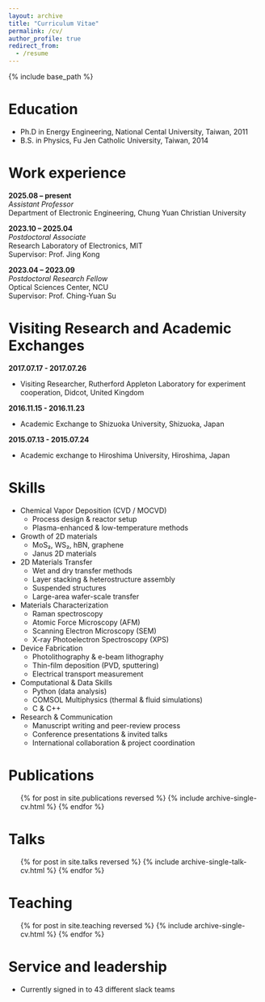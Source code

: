 ```yaml
---
layout: archive
title: "Curriculum Vitae"
permalink: /cv/
author_profile: true
redirect_from:
  - /resume
---
```


{% include base_path %}

Education
======
* Ph.D in Energy Engineering, National Cental University, Taiwan, 2011
* B.S. in Physics, Fu Jen Catholic University, Taiwan, 2014

Work experience
======

**2025.08 – present**  
*Assistant Professor*  
Department of Electronic Engineering, Chung Yuan Christian University  

**2023.10 – 2025.04**  
*Postdoctoral Associate*  
Research Laboratory of Electronics, MIT  
Supervisor: Prof. Jing Kong  

**2023.04 – 2023.09**  
*Postdoctoral Research Fellow*  
Optical Sciences Center, NCU  
Supervisor: Prof. Ching-Yuan Su  

Visiting Research and Academic Exchanges
======
**2017.07.17 - 2017.07.26**
  * Visiting Researcher, Rutherford Appleton Laboratory for experiment cooperation, Didcot, United Kingdom

**2016.11.15 - 2016.11.23**
  * Academic Exchange to Shizuoka University, Shizuoka, Japan

**2015.07.13 - 2015.07.24**
  * Academic exchange to Hiroshima University, Hiroshima, Japan
  
Skills
======
* Chemical Vapor Deposition (CVD / MOCVD)
  * Process design & reactor setup
  * Plasma-enhanced & low-temperature methods
* Growth of 2D materials
  * MoS₂, WS₂, hBN, graphene
  * Janus 2D materials
* 2D Materials Transfer
  * Wet and dry transfer methods
  * Layer stacking & heterostructure assembly
  * Suspended structures
  * Large-area wafer-scale transfer
* Materials Characterization
  * Raman spectroscopy
  * Atomic Force Microscopy (AFM)
  * Scanning Electron Microscopy (SEM)
  * X-ray Photoelectron Spectroscopy (XPS)
* Device Fabrication
  * Photolithography & e-beam lithography
  * Thin-film deposition (PVD, sputtering)
  * Electrical transport measurement
* Computational & Data Skills
  * Python (data analysis)
  * COMSOL Multiphysics (thermal & fluid simulations)
  * C & C++
* Research & Communication
  * Manuscript writing and peer-review process
  * Conference presentations & invited talks
  * International collaboration & project coordination

Publications
======
  <ul>{% for post in site.publications reversed %}
    {% include archive-single-cv.html %}
  {% endfor %}</ul>
  
Talks
======
  <ul>{% for post in site.talks reversed %}
    {% include archive-single-talk-cv.html  %}
  {% endfor %}</ul>
  
Teaching
======
  <ul>{% for post in site.teaching reversed %}
    {% include archive-single-cv.html %}
  {% endfor %}</ul>
  
Service and leadership
======
* Currently signed in to 43 different slack teams
